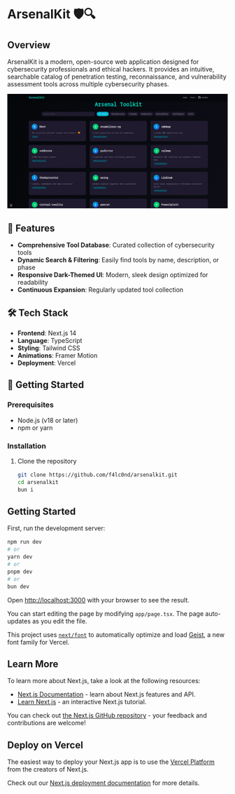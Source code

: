 # ArsenalKit 🛡️🔍

## Overview

ArsenalKit is a modern, open-source web application designed for cybersecurity professionals and ethical hackers. It provides an intuitive, searchable catalog of penetration testing, reconnaissance, and vulnerability assessment tools across multiple cybersecurity phases.

![ArsenalKit Preview](public/ak.png)

## 🌟 Features

- **Comprehensive Tool Database**: Curated collection of cybersecurity tools
- **Dynamic Search & Filtering**: Easily find tools by name, description, or phase
- **Responsive Dark-Themed UI**: Modern, sleek design optimized for readability
- **Continuous Expansion**: Regularly updated tool collection

## 🛠 Tech Stack

- **Frontend**: Next.js 14
- **Language**: TypeScript
- **Styling**: Tailwind CSS
- **Animations**: Framer Motion
- **Deployment**: Vercel

## 🚀 Getting Started

### Prerequisites

- Node.js (v18 or later)
- npm or yarn

### Installation

1. Clone the repository
   ```bash
   git clone https://github.com/f4lc0nd/arsenalkit.git
   cd arsenalkit
   bun i 
   ```

## Getting Started

First, run the development server:

```bash
npm run dev
# or
yarn dev
# or
pnpm dev
# or
bun dev
```

Open [http://localhost:3000](http://localhost:3000) with your browser to see the result.

You can start editing the page by modifying `app/page.tsx`. The page auto-updates as you edit the file.

This project uses [`next/font`](https://nextjs.org/docs/app/building-your-application/optimizing/fonts) to automatically optimize and load [Geist](https://vercel.com/font), a new font family for Vercel.

## Learn More

To learn more about Next.js, take a look at the following resources:

- [Next.js Documentation](https://nextjs.org/docs) - learn about Next.js features and API.
- [Learn Next.js](https://nextjs.org/learn) - an interactive Next.js tutorial.

You can check out [the Next.js GitHub repository](https://github.com/vercel/next.js) - your feedback and contributions are welcome!

## Deploy on Vercel

The easiest way to deploy your Next.js app is to use the [Vercel Platform](https://vercel.com/new?utm_medium=default-template&filter=next.js&utm_source=create-next-app&utm_campaign=create-next-app-readme) from the creators of Next.js.

Check out our [Next.js deployment documentation](https://nextjs.org/docs/app/building-your-application/deploying) for more details.
